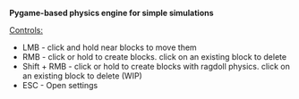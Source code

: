 **Pygame-based physics engine for simple simulations**  
  
<ins>Controls:</ins>  
* LMB - click and hold near blocks to move them
* RMB - click or hold to create blocks. click on an existing block to delete
* Shift + RMB - click or hold to create blocks with ragdoll physics. click on an existing block to delete (WIP)
* ESC - Open settings  
